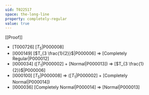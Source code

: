 ```yaml
---
uid: T022517
space: the-long-line
property: completely-regular
value: true
---
```

[[Proof]]

* [T000726] [$T_5$|P000008]
* [I000149] [$T_{3 \frac{1}{2}}$|P000006] => [Completely Regular|P000012]
* [I000034] ([$T_1$|P000002] + [Normal|P000013]) => [$T_{3 \frac{1}{2}}$|P000006]
* [I000100] [$T_5$|P000008] => ([$T_1$|P000002] + [Completely Normal|P000014])
* [I000036] [Completely Normal|P000014] => [Normal|P000013]

